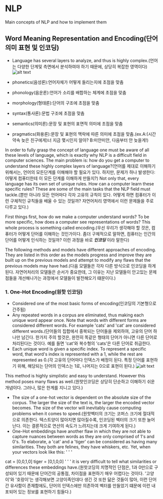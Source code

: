 # NLP
Main concepts of NLP and how to implement them

## Word Meaning Representation and Encoding(단어의미 표현 및 인코딩)
- Language has several layers to analyze, and thus is highly complex.(언어는 다양한 단계및 측면에서 분석하여야 하기 때문에, 상당히 복잡한 영역이다)
![alt text](https://upload.wikimedia.org/wikipedia/commons/7/79/Major_levels_of_linguistic_structure.svg)

- phonetics(음성론):언어자체가 어떻게 들리는지에 초점을 맞춤
- phonology(음운론):언어가 소리를 배합하는 체계에 초점을 맞춤
- morphology(형태론):단어의 구조에 초점을 맞춤
- syntax(통사론):문법 구조에 초점을 맞춤
- semantics(의미론):문장 및 표현의 표면적 의미에 초점을 맞춤
- pragmatics(화용론):문장 및 표현의 맥락에 따른 의미에 초점을 맞춤.(ex.A:(시간약속 늦은 친구에게)너 지금 몇시인지 알아? B:미안미안, 다음부터 안 늦을게!)

In order to fully grasp the concept of language one must be aware of all these levels of language, which is exactly why NLP is a difficult field in computer sciences. The main problem is: how do you get a computer to understand these highly complex layers of language?(언어를 제대로 이해하기 위해서는, 언어의 모든단계를 이해해야 할 필요가 있다. 하지만, 문제가 하나 발생한다: 어떻게 컴퓨터한테 이 모든 단계를 이해하게 만들지?)
Not only that, every language has its own set of unique rules. How can a computer learn these specific rules? These are some of the main tasks that the NLP field must tackle.(뿐만 아니라 모든 언어마다 각자 고유의 규칙이 있다. 어떻게 하면 컴퓨터가 이런 구체적인 규칙들을 배울 수 있는 것일까? 자연어처리 영역에서 이런 문제들을 주로 다루고 있다.)

First things first, how do we make a computer understand words? To be more specific, how does a computer see representations of words? This whole process is something called encoding.(우선 우리가 생각해야 할 것은, 컴퓨터가 어떻게 단어를 이해하는 것인가이다. 좀더 구체적으로 말하면, 컴퓨터는 인간의 단어를 어떻게 인식하는 것일까? 이런 과정을 바로 ***인코딩*** 이라 말한다)

The following methods and models have different approaches of encoding. They are listed in this order as the models progress and improve they are built up on the previous models and attempt to modify any flaws that the previous models may have had.(다음 모델들은 각자 다른 방식으로 인코딩을 하게 된다. 자연어처리의 모델들은 순서가 중요한데, 그 이유는 지난 모델들이 안고있는 문제점들을 개선해나가는 과정에서 모델들이 발전해오기 떄문이다.)

### 1. One-Hot Encoding(원핫 인코딩)
- Considered one of the most basic forms of encoding(인코딩의 기본형으로 간주됨)
- Any repeated words in a corpus are eliminated, thus making each unique word appear once. Note that words with different forms are considered different words. For example 'cats' and 'cat' are considered different words.(단어들의 집합에서 중복되는 단어들을 제외하여, 고유의 단어 하나만 남긴다. 한가지 주의 할것은, 완전히 똑같은 형태의 단어가 아니면 다른 단어로 처리된다는 것이다. 예를 들면 'cat'와 복수형의 'cats'은 다른 단어로 취급한다.
- Each unique word is given a specific index. To represent a specific word, that word's index is represented with a 1, while the rest are represented as 0.(각 고유의 단어마다 인덱스가 배정이 된다. 특정 단어를 표현하기 위해, 해당되는 단어의 인덱스는 1로, 나머지는 0으로 표현이 된다.)
![alt text](https://miro.medium.com/max/674/1*9ZuDXoc2ek-GfHE2esty5A.png)

This method is highly simplistic and easy to understand. However this method poses many flaws as well.(원핫인코딩은 상당히 단순하고 이해하기 쉬운 개념이다. 그러나, 많은 한계를 지니고 있다.)

- The size of a one-hot vector is dependent on the absolute size of the corpus. The larger the size of the text is, the larger the encoded vector becomes. The size of the vector will inevitably cause computing problems when it comes to speed.(원핫벡터의 크기는 코퍼스 크기에 절대적으로 의존한다. 텍스트양이 많아지면 많아질수록, 인코딩된 벡터의 크기 또한 늘어난다. 이는 결론적으로 연산의 속도가 느려지는데 크게 기여하게 된다.)
- One-Hot embeddings have another flaw in which they are not able to capture nuances between words as they are only comprised of 1's and 0's. To elaborate, a 'cat' and a 'tiger' can be considered as having many similarities. They both are felines, they have whiskers, etc. Yet, when your vectors look like this:
' ' '

cat = [0,0,1,0]
tiger = [0,1,0,0]
' ' '
it is very difficult to tell what similarities or differences these embeddings have.(원핫코딩의 치명적인 단점은, 1과 0만으로 구성되어 있기 때문에 단어간의 공통점, 차이점을 표현하기 매우 어렵다는 것이다. '고양이'와 '호랑이'는 생각해보면 고양이족인데다 생긴 것 또한 닮은 것들이 많아, 이런 단어간 유사함이 존재함에도, 단어의 인덱스에만 의존하여 벡터를 만들었기 떄문에 이런 내포되어 있는 정보를 표현하기 힘들다.)





